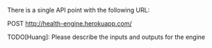 There is a single API point with the following URL:

POST http://health-engine.herokuapp.com/

TODO[Huang]: Please describe the inputs and outputs for the engine